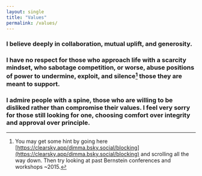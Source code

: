 ```yaml
---
layout: single
title: "Values"
permalink: /values/
---
```








### I believe deeply in collaboration, mutual uplift, and generosity.

### I have  no respect  for those who approach life with a scarcity mindset, who sabotage competition, or worse, abuse positions of power to undermine, exploit, and silence[^1] those they are meant to support.

### I admire people with a spine, those who are willing to be disliked rather than compromise their values. I feel very sorry for those still looking for one, choosing comfort over integrity and approval over principle.
 

[^1]: You may get some hint by going here [https://clearsky.app/dimma.bsky.social/blocking](https://clearsky.app/dimma.bsky.social/blocking) and scrolling all the way down. Then try looking at past Bernstein conferences and workshops ~2015.


